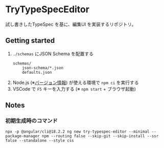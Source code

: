 # TryTypeSpecEditor
試し書きしたTypeSpec を基に、編集UI を実装するリポジトリ。



## Getting started
1. `./schemas` にJSON Schema を配置する
    ```
    schemas/
        json-schema/*.json
        defaults.json
    ```
1. Node.js (※[バージョン情報](./.node-version)) が使える環境で `npm ci` を実行する
1. VSCode で `F5` キーを入力する (※ `npm start` + ブラウザ起動)



## Notes
### 初期生成時のコマンド
``` shell
npx -p @angular/cli@18.2.2 ng new try-typespec-editor --minimal --package-manager npm --routing false --skip-git --skip-install --ssr false --standalone --style css
```
